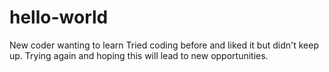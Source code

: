 # hello-world
New coder wanting to learn
Tried coding before and liked it but didn't keep up.
Trying again and hoping this will lead to new opportunities.
